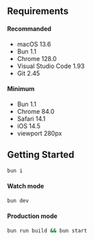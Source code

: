 ## Requirements

#### Recommanded

- macOS 13.6
- Bun 1.1
- Chrome 128.0
- Visual Studio Code 1.93
- Git 2.45

#### Minimum

- Bun 1.1
- Chrome 84.0
- Safari 14.1
- iOS 14.5
- viewport 280px

## Getting Started

```bash
bun i
```

#### Watch mode

```bash
bun dev
```

#### Production mode

```bash
bun run build && bun start
```
